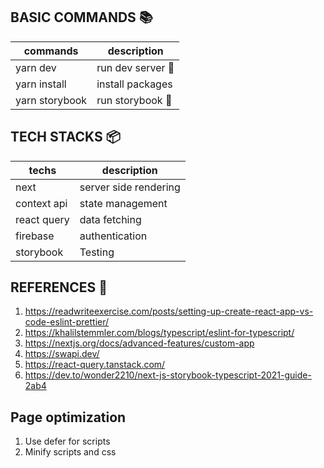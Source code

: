 ## BASIC COMMANDS :books:
|     commands    |  description       |
|-----------------|--------------------|
| yarn dev        | run dev server 🏃  |
| yarn install    | install packages   |
| yarn storybook  | run storybook   🏃 |


## TECH STACKS 📦 
|  techs               |   description          |
|----------------------|------------------------|
| next                 |  server side rendering |
| context api          |  state management      |
| react query          |  data fetching         |
| firebase             |  authentication        |
| storybook            |  Testing               |

## REFERENCES :book:
1. https://readwriteexercise.com/posts/setting-up-create-react-app-vs-code-eslint-prettier/
2. https://khalilstemmler.com/blogs/typescript/eslint-for-typescript/
3. https://nextjs.org/docs/advanced-features/custom-app
4. https://swapi.dev/
5. https://react-query.tanstack.com/
6. https://dev.to/wonder2210/next-js-storybook-typescript-2021-guide-2ab4

## Page optimization
1. Use defer for scripts
2. Minify scripts and css



